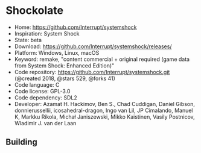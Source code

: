 # Shockolate

- Home: https://github.com/Interrupt/systemshock
- Inspiration: System Shock
- State: beta
- Download: https://github.com/Interrupt/systemshock/releases/
- Platform: Windows, Linux, macOS
- Keyword: remake, "content commercial + original required (game data from System Shock: Enhanced Edition)"
- Code repository: https://github.com/Interrupt/systemshock.git (@created 2018, @stars 529, @forks 41)
- Code language: C
- Code license: GPL-3.0
- Code dependency: SDL2
- Developer: Azamat H. Hackimov, Ben S., Chad Cuddigan, Daniel Gibson, donnierussellii, icosahedral-dragon, Ingo van Lil, JP Cimalando, Manuel K, Markku Rikola, Michał Janiszewski, Mikko Kaistinen, Vasily Postnicov, Wladimir J. van der Laan

## Building
